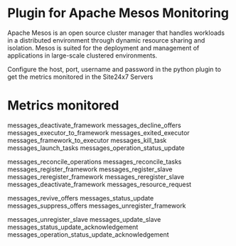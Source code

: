 
Plugin for Apache Mesos Monitoring
===========

Apache Mesos is an open source cluster manager that handles workloads in a distributed environment through dynamic resource sharing and isolation. Mesos is suited for the deployment and management of applications in large-scale clustered environments.

Configure the host, port, username and password in the python plugin to get the metrics monitored in the Site24x7 Servers

Metrics monitored 
===========

messages_deactivate_framework
messages_decline_offers
messages_executor_to_framework
messages_exited_executor
messages_framework_to_executor
messages_kill_task
messages_launch_tasks
messages_operation_status_update

messages_reconcile_operations
messages_reconcile_tasks
messages_register_framework
messages_register_slave
messages_reregister_framework
messages_reregister_slave
messages_deactivate_framework
messages_resource_request

messages_revive_offers
messages_status_update
messages_suppress_offers
messages_unregister_framework

messages_unregister_slave
messages_update_slave
messages_status_update_acknowledgement
messages_operation_status_update_acknowledgement
